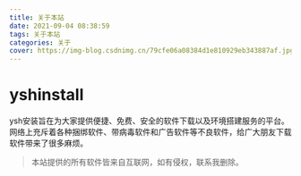 ```yaml
---
title: 关于本站
date: 2021-09-04 08:38:59
tags: 关于本站
categories: 关于
cover: https://img-blog.csdnimg.cn/79cfe06a08384d1e810929eb343887af.jpg
---
```


# yshinstall
ysh安装旨在为大家提供便捷、免费、安全的软件下载以及环境搭建服务的平台。网络上充斥着各种捆绑软件、带病毒软件和广告软件等不良软件，给广大朋友下载软件带来了很多麻烦。
> 本站提供的所有软件皆来自互联网，如有侵权，联系我删除。
